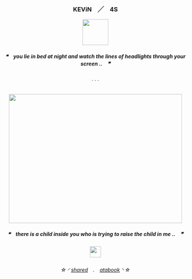 <h3 align="center">

KEViN　╱　4S

</h3>

<p align="center">
  <img width="70" height="70" src="https://static.wikia.nocookie.net/inanimateinsanity/images/c/ca/MePhoneEvil.png/revision/latest/scale-to-width-down/1000?cb=20111101211655">
</p>
 
<h5 align="center">

❝　**you lie in bed at night and watch the lines of headlights through your screen ..**　❞‎

</h5>  

<h6 align="center">
. . .
  </h6> 
<p align="center">
  <img width="470" height="350" src="https://magma.com/shared/keJm8Gwqhqt5G2Sq3-VO5S">
<h5 align="center">

❝　**there is a child inside you who is trying to raise the child in me ..**　❞‎
</p>
 
<h5 align="center">


<p align="center">
  <img width="30" height="30" src="https://wilardo.crd.co/assets/images/gallery02/69ea6416.gif?v=618e2dfe">
</p>




<h6 align="center">

‎‎☆ ◜ [shared](https://rentry.co/ticklepickle)　.　[atabook](https://mephone.atabook.org) ◝ ☆
</h6> 

<!---
N-0X0010010/N-0X0010010 is a ✨ special ✨ repository because its `README.md` (this file) appears on your GitHub profile.
You can click the Preview link to take a look at your changes.
--->
